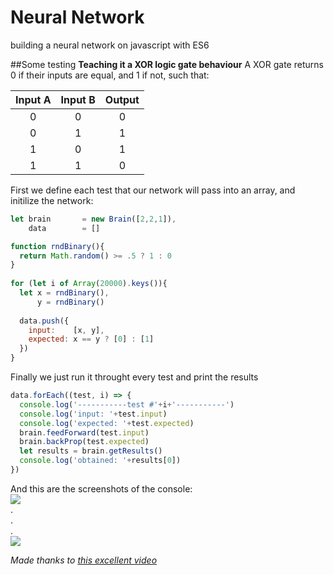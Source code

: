 # Neural Network

building a neural network on javascript with ES6

##Some testing
**Teaching it a XOR logic gate behaviour**
A XOR gate returns 0 if their inputs are equal, and 1 if not, such that:

Input A | Input B | Output
:---: | :---: | :---:
 0 |  0 |  0
 0 |  1 |  1
 1 |  0 |  1
 1 |  1 |  0

First we define each test that our network will pass into an array, and initilize the network:
```javascript
let brain       = new Brain([2,2,1]),
    data        = []

function rndBinary(){
  return Math.random() >= .5 ? 1 : 0
}
  
for (let i of Array(20000).keys()){
  let x = rndBinary(),
      y = rndBinary()
    
  data.push({
    input:    [x, y],
    expected: x == y ? [0] : [1]
  })
}
```
Finally we just run it throught every test and print the results
```javascript
data.forEach((test, i) => {
  console.log('-----------test #'+i+'-----------')
  console.log('input: '+test.input)
  console.log('expected: '+test.expected)
  brain.feedForward(test.input)
  brain.backProp(test.expected)
  let results = brain.getResults()
  console.log('obtained: '+results[0])
})
```

And this are the screenshots of the console:  
![](https://i.gyazo.com/8522ce2df329a79ff5456fc064804452.png)  
.  
.  
.  
![](https://i.gyazo.com/4afd1627f75e64a3e9460d8984fdef41.png)


_Made thanks to [this excellent video](https://www.youtube.com/watch?v=KkwX7FkLfug)_
